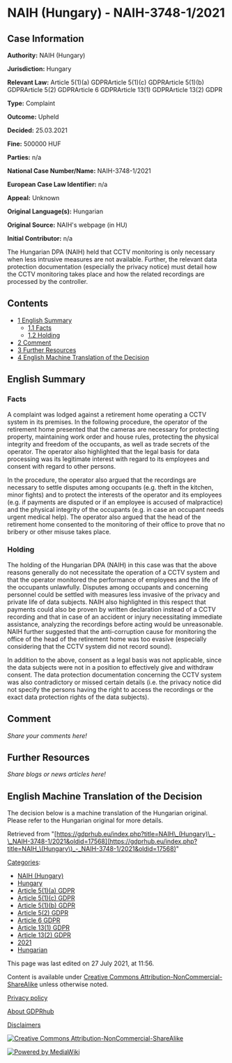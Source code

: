 # NAIH (Hungary) - NAIH-3748-1/2021

## Case Information

**Authority:** NAIH (Hungary)

**Jurisdiction:** Hungary

**Relevant Law:** Article 5(1)(a) GDPRArticle 5(1)(c) GDPRArticle 5(1)(b) GDPRArticle 5(2) GDPRArticle 6 GDPRArticle 13(1) GDPRArticle 13(2) GDPR

**Type:** Complaint

**Outcome:** Upheld

**Decided:** 25.03.2021

**Fine:** 500000 HUF

**Parties:** n/a

**National Case Number/Name:** NAIH-3748-1/2021

**European Case Law Identifier:** n/a

**Appeal:** Unknown

**Original Language(s):** Hungarian

**Original Source:** NAIH's webpage (in HU)

**Initial Contributor:** n/a

The Hungarian DPA (NAIH) held that CCTV monitoring is only necessary when less intrusive measures are not available. Further, the relevant data protection documentation (especially the privacy notice) must detail how the CCTV monitoring takes place and how the related recordings are processed by the controller.

## Contents

*   [1 English Summary](#English_Summary)
    *   [1.1 Facts](#Facts)
    *   [1.2 Holding](#Holding)
*   [2 Comment](#Comment)
*   [3 Further Resources](#Further_Resources)
*   [4 English Machine Translation of the Decision](#English_Machine_Translation_of_the_Decision)

## English Summary

### Facts

A complaint was lodged against a retirement home operating a CCTV system in its premises. In the following procedure, the operator of the retirement home presented that the cameras are necessary for protecting property, maintaining work order and house rules, protecting the physical integrity and freedom of the occupants, as well as trade secrets of the operator. The operator also highlighted that the legal basis for data processing was its legitimate interest with regard to its employees and consent with regard to other persons.

In the procedure, the operator also argued that the recordings are necessary to settle disputes among occupants (e.g. theft in the kitchen, minor fights) and to protect the interests of the operator and its employees (e.g. if payments are disputed or if an employee is accused of malpractice) and the physical integrity of the occupants (e.g. in case an occupant needs urgent medical help). The operator also argued that the head of the retirement home consented to the monitoring of their office to prove that no bribery or other misuse takes place.

### Holding

The holding of the Hungarian DPA (NAIH) in this case was that the above reasons generally do not necessitate the operation of a CCTV system and that the operator monitored the performance of employees and the life of the occupants unlawfully. Disputes among occupants and concerning personnel could be settled with measures less invasive of the privacy and private life of data subjects. NAIH also highlighted in this respect that payments could also be proven by written declaration instead of a CCTV recording and that in case of an accident or injury necessitating immediate assistance, analyzing the recordings before acting would be unreasonable. NAIH further suggested that the anti-corruption cause for monitoring the office of the head of the retirement home was too evasive (especially considering that the CCTV system did not record sound).

In addition to the above, consent as a legal basis was not applicable, since the data subjects were not in a position to effectively give and withdraw consent. The data protection documentation concerning the CCTV system was also contradictory or missed certain details (i.e. the privacy notice did not specify the persons having the right to access the recordings or the exact data protection rights of the data subjects).

## Comment

_Share your comments here!_

## Further Resources

_Share blogs or news articles here!_

## English Machine Translation of the Decision

The decision below is a machine translation of the Hungarian original. Please refer to the Hungarian original for more details.

Retrieved from "[https://gdprhub.eu/index.php?title=NAIH\_(Hungary)\_-\_NAIH-3748-1/2021&oldid=17568](https://gdprhub.eu/index.php?title=NAIH_\(Hungary\)_-_NAIH-3748-1/2021&oldid=17568)"

[Categories](/index.php?title=Special:Categories "Special:Categories"):

*   [NAIH (Hungary)](/index.php?title=Category:NAIH_\(Hungary\) "Category:NAIH (Hungary)")
*   [Hungary](/index.php?title=Category:Hungary "Category:Hungary")
*   [Article 5(1)(a) GDPR](/index.php?title=Category:Article_5\(1\)\(a\)_GDPR "Category:Article 5(1)(a) GDPR")
*   [Article 5(1)(c) GDPR](/index.php?title=Category:Article_5\(1\)\(c\)_GDPR "Category:Article 5(1)(c) GDPR")
*   [Article 5(1)(b) GDPR](/index.php?title=Category:Article_5\(1\)\(b\)_GDPR "Category:Article 5(1)(b) GDPR")
*   [Article 5(2) GDPR](/index.php?title=Category:Article_5\(2\)_GDPR "Category:Article 5(2) GDPR")
*   [Article 6 GDPR](/index.php?title=Category:Article_6_GDPR "Category:Article 6 GDPR")
*   [Article 13(1) GDPR](/index.php?title=Category:Article_13\(1\)_GDPR "Category:Article 13(1) GDPR")
*   [Article 13(2) GDPR](/index.php?title=Category:Article_13\(2\)_GDPR "Category:Article 13(2) GDPR")
*   [2021](/index.php?title=Category:2021 "Category:2021")
*   [Hungarian](/index.php?title=Category:Hungarian "Category:Hungarian")

This page was last edited on 27 July 2021, at 11:56.

Content is available under [Creative Commons Attribution-NonCommercial-ShareAlike](https://creativecommons.org/licenses/by-nc-sa/4.0/) unless otherwise noted.

[Privacy policy](/index.php?title=GDPRhub:Privacy_policy)

[About GDPRhub](/index.php?title=GDPRhub:About)

[Disclaimers](/index.php?title=GDPRhub:General_disclaimer)

[![Creative Commons Attribution-NonCommercial-ShareAlike](/resources/assets/licenses/cc-by-nc-sa.png)](https://creativecommons.org/licenses/by-nc-sa/4.0/)

[![Powered by MediaWiki](/resources/assets/poweredby_mediawiki_88x31.png)](https://www.mediawiki.org/)